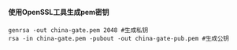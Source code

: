 #### 使用OpenSSL工具生成pem密钥
```shell
genrsa -out china-gate.pem 2048 #生成私钥
rsa -in china-gate.pem -pubout -out china-gate-pub.pem #生成公钥
```
